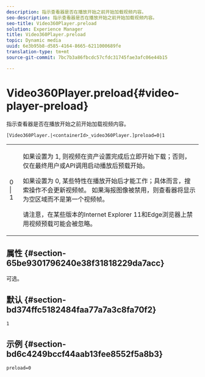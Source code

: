 ```yaml
---
description: 指示查看器是否在播放开始之前开始加载视频内容。
seo-description: 指示查看器是否在播放开始之前开始加载视频内容。
seo-title: Video360Player.preload
solution: Experience Manager
title: Video360Player.preload
topic: Dynamic media
uuid: 6e3b95b8-d585-4164-8665-6211000689fe
translation-type: tm+mt
source-git-commit: 7bc7b3a86fbcdc57cfdc31745fae3afc06e44b15

---
```



# Video360Player.preload{#video-player-preload}

指示查看器是否在播放开始之前开始加载视频内容。

`[Video360Player.|<containerId>_video360Player.]preload=0|1`

<table id="table_AE7AAFA9B4374E31B51D06511EB96401"> 
 <tbody> 
  <tr> 
   <td colname="col1"> <p> <span class="codeph"> 0 | 1 </span> </p> </td> 
   <td colname="col2"> <p> 如果设置为 <span class="codeph"> 1, </span> 则视频在资产设置完成后立即开始下载；否则，仅在最终用户或API调用启动播放后预载开始。 </p> <p>如果设置为 <span class="codeph"> 0, </span> 某些特性在播放开始后才能工作；具体而言，搜索操作不会更新视频帧。 如果海报图像被禁用，则查看器将显示为空区域而不是第一个视频帧。 </p> <p>请注意，在某些版本的Internet Explorer 11和Edge浏览器上禁用视频预载可能会被忽略。 </p> </td> 
  </tr> 
 </tbody> 
</table>

## 属性 {#section-65be9301796240e38f31818229da7acc}

可选。

## 默认 {#section-bd374ffc5182484faa77a7a3c8fa70f2}

`1`

## 示例 {#section-bd6c4249bccf44aab13fee8552f5a8b3}

`preload=0`
